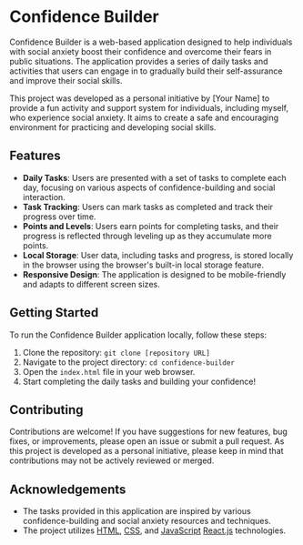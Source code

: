 # Confidence Builder

Confidence Builder is a web-based application designed to help individuals with social anxiety boost their confidence and overcome their fears in public situations. The application provides a series of daily tasks and activities that users can engage in to gradually build their self-assurance and improve their social skills.

This project was developed as a personal initiative by [Your Name] to provide a fun activity and support system for individuals, including myself, who experience social anxiety. It aims to create a safe and encouraging environment for practicing and developing social skills.

## Features

- **Daily Tasks**: Users are presented with a set of tasks to complete each day, focusing on various aspects of confidence-building and social interaction.
- **Task Tracking**: Users can mark tasks as completed and track their progress over time.
- **Points and Levels**: Users earn points for completing tasks, and their progress is reflected through leveling up as they accumulate more points.
- **Local Storage**: User data, including tasks and progress, is stored locally in the browser using the browser's built-in local storage feature.
- **Responsive Design**: The application is designed to be mobile-friendly and adapts to different screen sizes.

## Getting Started

To run the Confidence Builder application locally, follow these steps:

1. Clone the repository: `git clone [repository URL]`
2. Navigate to the project directory: `cd confidence-builder`
3. Open the `index.html` file in your web browser.
4. Start completing the daily tasks and building your confidence!

## Contributing

Contributions are welcome! If you have suggestions for new features, bug fixes, or improvements, please open an issue or submit a pull request. As this project is developed as a personal initiative, please keep in mind that contributions may not be actively reviewed or merged.

## Acknowledgements

- The tasks provided in this application are inspired by various confidence-building and social anxiety resources and techniques.
- The project utilizes [HTML](https://developer.mozilla.org/en-US/docs/Web/HTML), [CSS](https://developer.mozilla.org/en-US/docs/Web/CSS), and [JavaScript](https://developer.mozilla.org/en-US/docs/Web/JavaScript) [React.js](https://reactjs.org) technologies.


